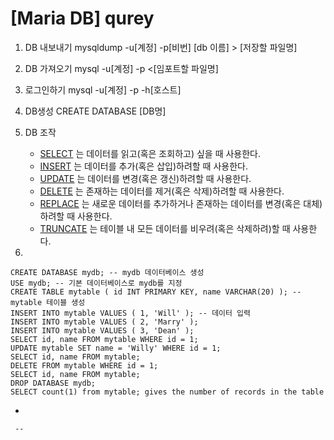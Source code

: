 # [Maria DB] qurey

1. DB 내보내기
   mysqldump -u[계정] -p[비번] [db 이름] > [저장할 파일명]

2. DB 가져오기
   mysql -u[계정] -p <[임포트할 파일명]

3. 로그인하기
   mysql -u[계정] -p -h[호스트]

4. DB생성
   CREATE DATABASE [DB명]

5. DB 조작

   - [SELECT](https://mariadb.com/kb/en/select/) 는 데이터를 읽고(혹은 조회하고) 싶을 때 사용한다.
   - [INSERT](https://mariadb.com/kb/en/insert/) 는 데이터를 추가(혹은 삽입)하려할 때 사용한다.
   - [UPDATE](https://mariadb.com/kb/en/update/) 는 데이터를 변경(혹은 갱신)하려할 때 사용한다.
   - [DELETE](https://mariadb.com/kb/en/delete/) 는 존재하는 데이터를 제거(혹은 삭제)하려할 때 사용한다.
   - [REPLACE](https://mariadb.com/kb/en/replace/) 는 새로운 데이터를 추가하거나 존재하는 데이터를 변경(혹은 대체)하려할 때 사용한다.
   - [TRUNCATE](https://mariadb.com/kb/en/truncate-table/) 는 테이블 내 모든 데이터를 비우려(혹은 삭제하려)할 때 사용한다.

6. 

    

   ```
   CREATE DATABASE mydb; -- mydb 데이터베이스 생성
   USE mydb; -- 기본 데이터베이스로 mydb를 지정
   CREATE TABLE mytable ( id INT PRIMARY KEY, name VARCHAR(20) ); -- mytable 테이블 생성
   INSERT INTO mytable VALUES ( 1, 'Will' ); -- 데이터 입력
   INSERT INTO mytable VALUES ( 2, 'Marry' ); 
   INSERT INTO mytable VALUES ( 3, 'Dean' );
   SELECT id, name FROM mytable WHERE id = 1;
   UPDATE mytable SET name = 'Willy' WHERE id = 1;
   SELECT id, name FROM mytable;
   DELETE FROM mytable WHERE id = 1;
   SELECT id, name FROM mytable;
   DROP DATABASE mydb;
   SELECT count(1) from mytable; gives the number of records in the table
   ```

   - 

     --

     
     